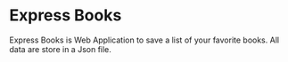 # Express Books

Express Books is Web Application to save a list of your favorite books. All data are store in a Json file.

